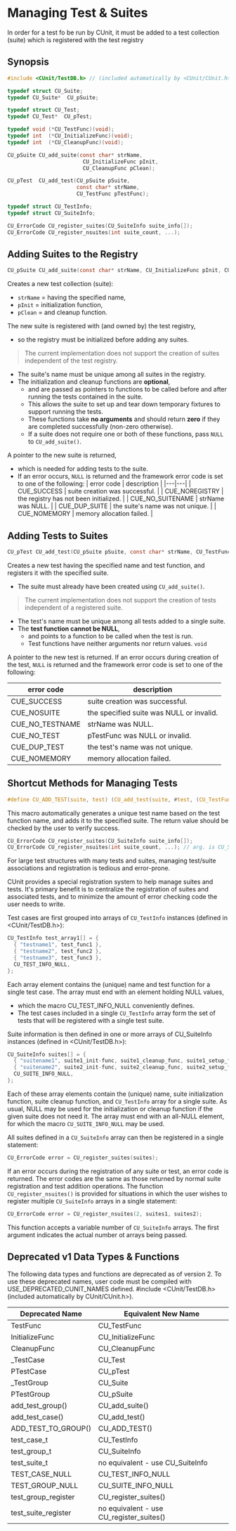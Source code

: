 # Managing Test & Suites

In order for a test fo be run by CUnit, it must be added to a test collection (suite) which is registered with the test registry

## Synopsis

```c
#include <CUnit/TestDB.h> // (included automatically by <CUnit/CUnit.h>)

typedef struct CU_Suite;
typedef CU_Suite*  CU_pSuite;

typedef struct CU_Test;
typedef CU_Test*  CU_pTest;

typedef void (*CU_TestFunc)(void);
typedef int  (*CU_InitializeFunc)(void);
typedef int  (*CU_CleanupFunc)(void);

CU_pSuite CU_add_suite(const char* strName,
                        CU_InitializeFunc pInit,
                        CU_CleanupFunc pClean);

CU_pTest  CU_add_test(CU_pSuite pSuite,
                      const char* strName,
                      CU_TestFunc pTestFunc);

typedef struct CU_TestInfo;
typedef struct CU_SuiteInfo;

CU_ErrorCode CU_register_suites(CU_SuiteInfo suite_info[]);
CU_ErrorCode CU_register_nsuites(int suite_count, ...);
```

##  Adding Suites to the Registry

```c
CU_pSuite CU_add_suite(const char* strName, CU_InitializeFunc pInit, CU_CleanupFunc pClean);
```

Creates a new test collection (suite): 
* `strName` = having the specified name, 
* `pInit` = initialization function, 
* `pClean` = and cleanup function. 

The new suite is registered with (and owned by) the test registry, 
* so the registry must be initialized before adding any suites.
> The current implementation does not support the creation of suites independent of the test registry.
* The suite's name must be unique among all suites in the registry.
* The initialization and cleanup functions are **optional**, 
  * and are passed as pointers to functions to be called before and after running the tests contained in the suite. 
  * This allows the suite to set up and tear down temporary fixtures to support running the tests. 
  * These functions take **no arguments** and should return **zero** if they are completed successfully (non-zero otherwise).
  * If a suite does not require one or both of these functions, pass `NULL` to `CU_add_suite()`.

A pointer to the new suite is returned, 
* which is needed for adding tests to the suite. 
* If an error occurs, `NULL` is returned and the framework error code is set to one of the following:
| error code | description |
|---|---|
| CUE_SUCCESS	| suite creation was successful. |
| CUE_NOREGISTRY | the registry has not been initialized. |
| CUE_NO_SUITENAME | strName was NULL. |
| CUE_DUP_SUITE	| the suite's name was not unique. |
| CUE_NOMEMORY | memory allocation failed. |

## Adding Tests to Suites

```c
CU_pTest CU_add_test(CU_pSuite pSuite, const char* strName, CU_TestFunc pTestFunc);
```

Creates a new test having the specified name and test function, and registers it with the specified suite.
* The suite must already have been created using `CU_add_suite()`.
> The current implementation does not support the creation of tests independent of a registered suite.
* The test's name must be unique among all tests added to a single suite.
* The **test function cannot be NULL**, 
  * and points to a function to be called when the test is run. 
  * Test functions have neither arguments nor return values. `void`

A pointer to the new test is returned.
If an error occurs during creation of the test, `NULL` is returned and the framework error code is set to one of the following:

| error code | description |
|---|---|
| CUE_SUCCESS | suite creation was successful. |
| CUE_NOSUITE | the specified suite was NULL or invalid. |
| CUE_NO_TESTNAME | strName was NULL. |
| CUE_NO_TEST | pTestFunc was NULL or invalid. |
| CUE_DUP_TEST | the test's name was not unique. |
| CUE_NOMEMORY | memory allocation failed. |

## Shortcut Methods for Managing Tests

```c
#define CU_ADD_TEST(suite, test) (CU_add_test(suite, #test, (CU_TestFunc)test))
```

This macro automatically generates a unique test name based on the test function name, and adds it to the specified suite.
The return value should be checked by the user to verify success.

```c
CU_ErrorCode CU_register_suites(CU_SuiteInfo suite_info[]);
CU_ErrorCode CU_register_nsuites(int suite_count, ...); // arg. is CU_SuiteInfo
```

For large test structures with many tests and suites, managing test/suite associations and registration is tedious and error-prone. 

CUnit provides a special registration system to help manage suites and tests.
It's primary benefit is to centralize the registration of suites and associated tests, and to minimize the amount of error checking code the user needs to write.

Test cases are first grouped into arrays of `CU_TestInfo` instances (defined in <CUnit/TestDB.h>):
```c
CU_TestInfo test_array1[] = {
  { "testname1", test_func1 },
  { "testname2", test_func2 },
  { "testname3", test_func3 },
  CU_TEST_INFO_NULL,
};
```

Each array element contains the (unique) name and test function for a single test case.
The array must end with an element holding NULL values,
* which the macro CU_TEST_INFO_NULL conveniently defines.
* The test cases included in a single `CU_TestInfo` array form the set of tests that will be registered with a single test suite.

Suite information is then defined in one or more arrays of CU_SuiteInfo instances (defined in <CUnit/TestDB.h>):
```c
CU_SuiteInfo suites[] = {
  { "suitename1", suite1_init-func, suite1_cleanup_func, suite1_setup_func, suite1_teardown_func, test_array1 },
  { "suitename2", suite2_init-func, suite2_cleanup_func, suite2_setup_func, suite2_teardown_func, test_array2 },
  CU_SUITE_INFO_NULL,
};
```
Each of these array elements contain the (unique) name, suite initialization function, suite cleanup function, and `CU_TestInfo` array for a single suite.
As usual, NULL may be used for the initialization or cleanup function if the given suite does not need it.
The array must end with an all-NULL element, for which the macro `CU_SUITE_INFO_NULL` may be used.

All suites defined in a `CU_SuiteInfo` array can then be registered in a single statement:
```c
CU_ErrorCode error = CU_register_suites(suites);
```

If an error occurs during the registration of any suite or test, an error code is returned. The error codes are the same as those returned by normal suite registration and test addition operations.
The function `CU_register_nsuites()` is provided for situations in which the user wishes to register multiple `CU_SuiteInfo` arrays in a single statement:
```c
CU_ErrorCode error = CU_register_nsuites(2, suites1, suites2);
```

This function accepts a variable number of `CU_SuiteInfo` arrays. The first argument indicates the actual number ot arrays being passed.

## Deprecated v1 Data Types & Functions
The following data types and functions are deprecated as of version 2. To use these deprecated names, user code must be compiled with USE_DEPRECATED_CUNIT_NAMES defined.
#include <CUnit/TestDB.h> (included automatically by CUnit/CUnit.h>).

| Deprecated Name	| Equivalent New Name |
|---|---|
| TestFunc | CU_TestFunc |
| InitializeFunc|CU_InitializeFunc|
|CleanupFunc|CU_CleanupFunc|
|_TestCase|CU_Test|
|PTestCase|CU_pTest|
|_TestGroup|CU_Suite|
|PTestGroup|CU_pSuite|
|add_test_group()|CU_add_suite()|
|add_test_case()|CU_add_test()|
|ADD_TEST_TO_GROUP()|CU_ADD_TEST()|
|test_case_t|CU_TestInfo|
|test_group_t|CU_SuiteInfo|
|test_suite_t|no equivalent - use CU_SuiteInfo|
|TEST_CASE_NULL|CU_TEST_INFO_NULL|
|TEST_GROUP_NULL|CU_SUITE_INFO_NULL|
|test_group_register|CU_register_suites()|
|test_suite_register|no equivalent - use CU_register_suites()|
